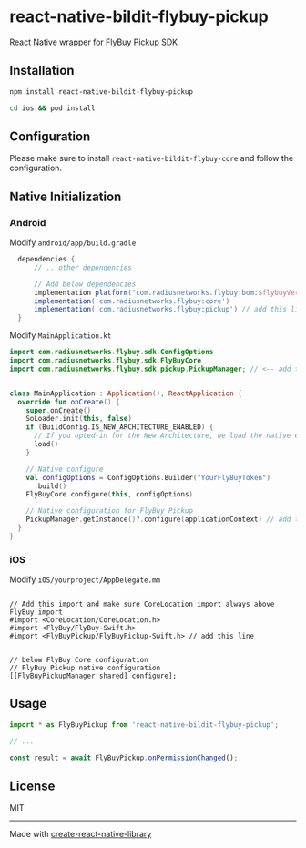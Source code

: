 # react-native-bildit-flybuy-pickup

React Native wrapper for FlyBuy Pickup SDK

## Installation

```sh
npm install react-native-bildit-flybuy-pickup

cd ios && pod install
```

## Configuration

Please make sure to install `react-native-bildit-flybuy-core` and follow the configuration.


## Native Initialization

### Android

Modify `android/app/build.gradle`

```gradle
  dependencies {
      // .. other dependencies

      // Add below dependencies
      implementation platform("com.radiusnetworks.flybuy:bom:$flybuyVersion")
      implementation('com.radiusnetworks.flybuy:core')
      implementation('com.radiusnetworks.flybuy:pickup') // add this line
  }
```

Modify `MainApplication.kt`

```kotlin
import com.radiusnetworks.flybuy.sdk.ConfigOptions
import com.radiusnetworks.flybuy.sdk.FlyBuyCore
import com.radiusnetworks.flybuy.sdk.pickup.PickupManager; // <-- add this import


class MainApplication : Application(), ReactApplication {
  override fun onCreate() {
    super.onCreate()
    SoLoader.init(this, false)
    if (BuildConfig.IS_NEW_ARCHITECTURE_ENABLED) {
      // If you opted-in for the New Architecture, we load the native entry point for this app.
      load()
    }

    // Native configure
    val configOptions = ConfigOptions.Builder("YourFlyBuyToken")
      .build()
    FlyBuyCore.configure(this, configOptions)

    // Native configuration for FlyBuy Pickup
    PickupManager.getInstance()?.configure(applicationContext) // add this line
  }
}
```


### iOS


Modify `iOS/yourproject/AppDelegate.mm`

```objc

// Add this import and make sure CoreLocation import always above FlyBuy import
#import <CoreLocation/CoreLocation.h>
#import <FlyBuy/FlyBuy-Swift.h>
#import <FlyBuyPickup/FlyBuyPickup-Swift.h> // add this line

```

```objc

// below FlyBuy Core configuration
// FlyBuy Pickup native configuration
[[FlyBuyPickupManager shared] configure];
```

## Usage


```js
import * as FlyBuyPickup from 'react-native-bildit-flybuy-pickup';

// ...

const result = await FlyBuyPickup.onPermissionChanged();
```

## License

MIT

---

Made with [create-react-native-library](https://github.com/callstack/react-native-builder-bob)


